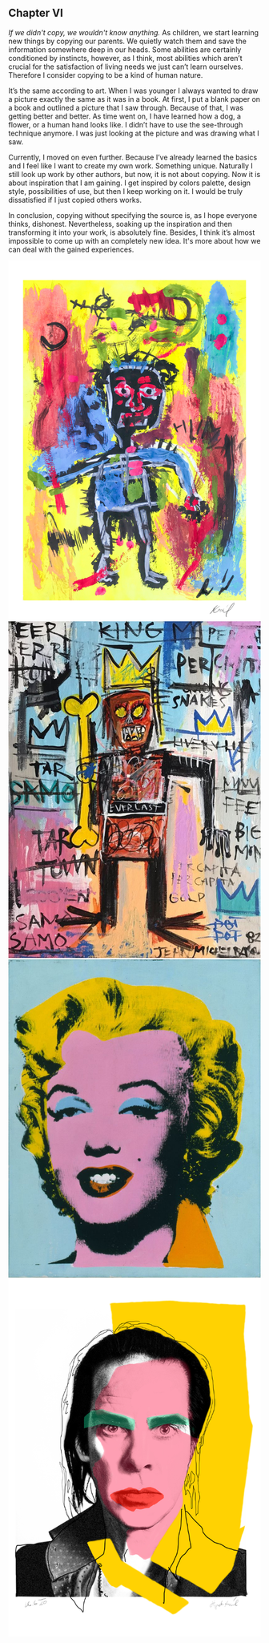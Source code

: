 ## Chapter VI ##

*If we didn't copy, we wouldn't know anything.*
As children, we start learning new things by copying our parents. We quietly watch them and save the information somewhere deep in our heads. Some abilities are certainly conditioned by instincts, however, as I think, most abilities which aren’t crucial for the satisfaction of living needs we just can’t learn ourselves. Therefore I consider copying to be a kind of human nature. 

It’s the same according to art. When I was younger I always wanted to draw a picture exactly the same as it was in a book. At first, I put a blank paper on a book and outlined a picture that I saw through. Because of that, I was getting better and better. As time went on, I have learned how a dog, a flower, or a human hand looks like. I didn’t have to use the see-through technique anymore. I was just looking at the picture and was drawing what I saw.

Currently, I moved on even further. Because I’ve already learned the basics and I feel like I want to create my own work. Something unique. Naturally I still look up work by other authors, but now, it is not about copying. Now it is about inspiration that I am gaining. I get inspired by colors palette, design style, possibilities of use, but then I keep working on it. I would be truly dissatisfied if I just copied others works. 

In conclusion, copying without specifying the source is, as I hope everyone thinks, dishonest. Nevertheless, soaking up the inspiration and then transforming it into your work, is absolutely fine. Besides, I think it’s almost impossible to come up with an completely new idea. It's more about how we can deal with the gained experiences.

![original by Basquiat](./04.img/kral-basquiat.jpg)
![My work inspired by Basquiat](./04.img/basquiat-original.jpg)
![original by Andy Warhol](./04.img/warhol-original.jpg)
![My work inspired by Andy Warhol](./04.img/kral-warhol.jpg)
